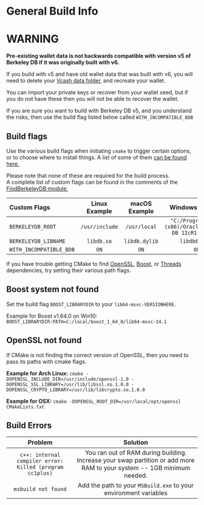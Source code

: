 General Build Info
======
# WARNING
**Pre-existing wallet data is not backwards compatible with version v5 of Berkeley DB if it was originally built with v6.**

If you build with v5 and have old wallet data that was built with v6, you will need to delete your [Vcash data folder](COMMON_ISSUES.md), and recreate your wallet.

You can import your private keys or recover from your wallet seed, but if you do not have these then you will not be able to recover the wallet.

If you are sure you want to build with Berkeley DB v5, and you understand the risks, then use the build flag listed below called `WITH_INCOMPATIBLE_BDB`

Build flags
---
Use the various build flags when initiating `cmake` to trigger certain options, or to choose where to install things. A list of some of them [can be found here.](https://cmake.org/Wiki/CMake_Useful_Variables)

Please note that none of these are required for the build process.   
A complete list of custom flags can be found in the comments of the [FindBerkeleyDB module.](../cmake/Modules/FindBerkeleyDB.cmake#L5-L28)

|Custom Flags           |Linux Example       |macOS Example|Windows Example
|:----------------------|:------------------:|:-----------:|:---:
|`BERKELEYDB_ROOT`      |`/usr/include`      |`/usr/local` |`"C:/Program Files (x86)/Oracle/Berkeley DB 12cR1 6.1.36"`
|`BERKELEYDB_LIBNAME`   |`libdb.so`          |`libdb.dylib`|`libdb62.lib`
|`WITH_INCOMPATIBLE_BDB`|`ON`                |`ON`         |`ON`

If you have trouble getting CMake to find [OpenSSL](https://cmake.org/cmake/help/latest/module/FindOpenSSL.html), [Boost](https://cmake.org/cmake/help/latest/module/FindBoost.html), or [Threads](https://cmake.org/cmake/help/latest/module/FindThreads.html) dependencies, try setting their various path flags.

Boost system not found
---
Set the build flag `BOOST_LIBRARYDIR` to your `lib64-msvc-VERSIONHERE`.  

Example for Boost v1.64.0 on Win10: `BOOST_LIBRARYDIR:PATH=C:/local/boost_1_64_0/lib64-msvc-14.1`

OpenSSL not found
---
If CMake is not finding the correct version of OpenSSL, then you need to pass its paths with cmake flags.  

**Example for Arch Linux:** `cmake -DOPENSSL_INCLUDE_DIR=/usr/include/openssl-1.0 -DOPENSSL_SSL_LIBRARY=/usr/lib/libssl.so.1.0.0 -DOPENSSL_CRYPTO_LIBRARY=/usr/lib/libcrypto.so.1.0.0`

**Example for OSX:** `cmake -DOPENSSL_ROOT_DIR=/usr/local/opt/openssl CMakeLists.txt`

Build Errors
---
|Problem                                                 |Solution
|:------------------------------------------------------:|:---:
|`c++: internal compiler error: Killed (program cc1plus)`|You ran out of RAM during building. Increase your swap partition or add more RAM to your system -- 1GB minimum needed.
|`msbuild not found`                                     |Add the path to your `MSBuild.exe` to your environment variables
